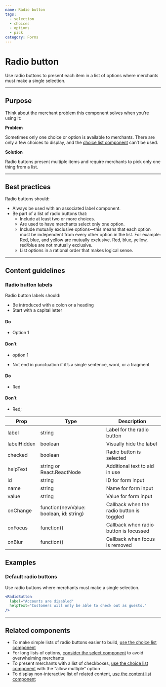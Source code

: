 ```yaml
---
name: Radio button
tags:
  - selection
  - choices
  - options
  - pick
category: Forms
---
```


# Radio button
Use radio buttons to present each item in a list of options where merchants must
make a single selection.

---

## Purpose

Think about the merchant problem this component solves when you’re using it:

**Problem**

Sometimes only one choice or option is available to merchants. There are only a few choices to display, and the [choice list component](/components/forms/choice-list) can’t be used.

**Solution**

Radio buttons present multiple items and require merchants to pick only one thing from a list.

---

## Best practices

Radio buttons should:

* Always be used with an associated label component.
* Be part of a list of radio buttons that:
  * Include at least two or more choices.
  * Are used to have merchants select only one option.
  * Include mutually exclusive options—this means that each option must be
  independent from every other option in the list. For example: Red, blue, and
  yellow are mutually exclusive. Red, blue, yellow, red/blue are not mutually
  exclusive.
  * List options in a rational order that makes logical sense.

---

## Content guidelines

### Radio button labels

Radio button labels should:

* Be introduced with a colon or a heading
* Start with a capital letter

<!-- usagelist -->
#### Do
- Option 1

#### Don’t
- option 1
<!-- end -->

* Not end in punctuation if it’s a single sentence, word, or a fragment

<!-- usagelist -->
#### Do
- Red

#### Don’t
- Red;
<!-- end -->

| Prop | Type | Description |
| ---- | ---- | ----------- |
| label | string | Label for the radio button |
| labelHidden | boolean | Visually hide the label |
| checked | boolean | Radio button is selected |
| helpText | string or React.ReactNode | Additional text to aid in use |
| id | string | ID for form input |
| name | string | Name for form input |
| value | string | Value for form input |
| onChange | function(newValue: boolean, id: string) | Callback when the radio button is toggled |
| onFocus | function() | Callback when radio button is focussed |
| onBlur | function() | Callback when focus is removed |

## Examples

### Default radio buttons

Use radio buttons where merchants must make a single selection.

```jsx
<RadioButton
  label="Accounts are disabled"
  helpText="Customers will only be able to check out as guests."
/>
```

---

## Related components

* To make simple lists of radio buttons easier to build, [use the choice list component](/components/forms/choice-list)
* For long lists of options, [consider the select component](/components/forms/select) to avoid overwhelming merchants
* To present merchants with a list of checkboxes, [use the choice list component](/components/forms/choice-list) with the “allow multiple” option
* To display non-interactive list of related content, [use the content list component](/components/tables-and-lists/list)
